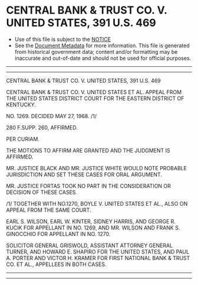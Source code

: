 ---
---

# CENTRAL BANK & TRUST CO. V. UNITED STATES, 391 U.S. 469

* Use of this file is subject to the [NOTICE](https://github.com/publicdocs/notice/blob/master/NOTICE)
* See the [Document Metadata](../../../) for more information.
  This file is generated from historical government data; content and/or formatting may be inaccurate and out-of-date and should not be used for official purposes.

----------
----------

CENTRAL BANK & TRUST CO. V. UNITED STATES, 391 U.S. 469

CENTRAL BANK & TRUST CO. V. UNITED STATES ET AL. APPEAL FROM THE UNITED STATES DISTRICT COURT FOR THE EASTERN DISTRICT OF KENTUCKY.

NO. 1269.  DECIDED MAY 27, 1968.  /1/

280 F.SUPP.  260, AFFIRMED.

PER CURIAM.

THE MOTIONS TO AFFIRM ARE GRANTED AND THE JUDGMENT IS AFFIRMED.

MR. JUSTICE BLACK AND MR. JUSTICE WHITE WOULD NOTE PROBABLE JURISDICTION AND SET THESE CASES FOR ORAL ARGUMENT.

MR. JUSTICE FORTAS TOOK NO PART IN THE CONSIDERATION OR DECISION OF THESE CASES.

/1/  TOGETHER WITH NO.1270, BOYLE V. UNITED STATES ET AL., ALSO ON APPEAL FROM THE SAME COURT.

EARL S. WILSON, EARL W. KINTER, SIDNEY HARRIS, AND GEORGE R. KUCIK FOR APPELLANT IN NO. 1269, AND MR. WILSON AND FRANK S. GINOCCHIO FOR APPELLANT IN NO. 1270.

SOLICITOR GENERAL GRISWOLD, ASSISTANT ATTORNEY GENERAL TURNER, AND HOWARD E. SHAPIRO FOR THE UNITED STATES, AND PAUL A. PORTER AND VICTOR H. KRAMER FOR FIRST NATIONAL BANK & TRUST CO. ET AL., APPELLEES IN BOTH CASES.


----------
----------

